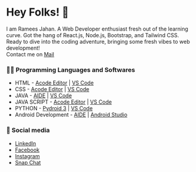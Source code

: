 # Hey Folks! 👋

I am Ramees Jahan. A Web Developer enthusiast fresh out of the learning curve. Got the hang of React.js, Node.js, Bootstrap, and Tailwind CSS. Ready to dive into the coding adventure, bringing some fresh vibes to web development! <br>
Contact me on [Mail](mailto:rameesjahan37@gmail.com)

### 🧑‍💻 Programming Languages and Softwares

- HTML - [Acode Editor](https://play.google.com/store/apps/details?id=com.foxdebug.acodefree) | [VS Code](http://code.visualstudio.com/)
- CSS - [Acode Editor](https://play.google.com/store/apps/details?id=com.foxdebug.acodefree) | [VS Code](http://code.visualstudio.com/)
- JAVA - [AIDE](https://play.google.com/store/apps/details?id=com.aide.ui) | [VS Code](http://code.visualstudio.com/)
- JAVA SCRIPT - [Acode Editor](https://play.google.com/store/apps/details?id=com.foxdebug.acodefree) | [VS Code](http://code.visualstudio.com/)
- PYTHON - [Pydroid 3](https://play.google.com/store/apps/details?id=ru.iiec.pydroid3) | [VS Code](http://code.visualstudio.com/)
- Android Development - [AIDE](https://play.google.com/store/apps/details?id=com.aide.ui) | [Android Studio](http://developer.android.com/studio)


### 📱 Social media

- [LinkedIn](https://www.linkedin.com/in/rameesjahan)
- [Facebook](https://www.facebook.com/profile.php?id=100022148014436)
- [Instagram](https://www.instagram.com/ramees.kzp/)
- [Snap Chat](https://www.snapchat.com/add/ramees_kzp?share_id=raf5hUxpt08&locale=en-US)

<!---
RameesJahan/RameesJahan is a ✨ special ✨ repository because its `README.md` (this file) appears on your GitHub profile.
You can click the Preview link to take a look at your changes.
--->
